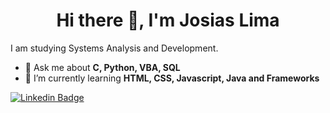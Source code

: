 <!--
**JosiasM/JosiasM** is a ✨ _special_ ✨ repository because its `README.md` (this file) appears on your GitHub profile.

Here are some ideas to get you started:

- 🔭 I’m currently working on ...
- 🌱 I’m currently learning ...
- 👯 I’m looking to collaborate on ...
- 🤔 I’m looking for help with ...
- 💬 Ask me about ...
- 📫 How to reach me: ...
- 😄 Pronouns: ...
- ⚡ Fun fact: ...
-->


<h1 align="center">Hi there 👋, I'm Josias Lima</h1>

I am studying Systems Analysis and Development.

- 💬 Ask me about **C, Python, VBA, SQL**
- 🌱 I’m currently learning **HTML, CSS, Javascript, Java and Frameworks**

[![Linkedin Badge](https://img.shields.io/badge/-Josias%20Lima-blue?style=flat-square&logo=Linkedin&logoColor=white&link=https://www.linkedin.com/in/josias-martins/)](https://www.linkedin.com/in/josias-martins/)
